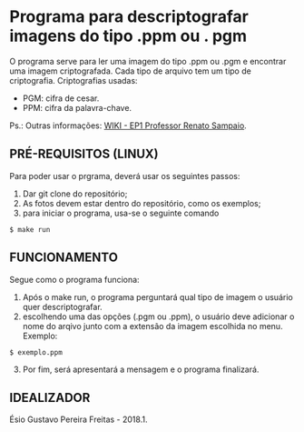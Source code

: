 # Programa para descriptografar imagens do tipo .ppm ou . pgm

O programa serve para ler uma imagem do tipo .ppm ou .pgm e encontrar uma imagem criptografada. Cada tipo de arquivo tem um tipo de criptografia.
Criptografias usadas:
* PGM: cifra de cesar.
* PPM: cifra da palavra-chave.

Ps.: Outras informações: [WIKI - EP1 Professor Renato Sampaio](https://gitlab.com/oofga/eps_2018_1/ep1/wikis/home).


## PRÉ-REQUISITOS (LINUX)
Para poder usar o prgrama, deverá usar os seguintes passos: 
1. Dar git clone do repositório;
2. As fotos devem estar dentro do repositório, como os exemplos;
3. para iniciar o programa, usa-se o seguinte comando 

```
$ make run
```

## FUNCIONAMENTO
Segue como o programa funciona:
1. Após o make run, o programa perguntará qual tipo de imagem o usuário quer descriptografar.
2. escolhendo uma das opções (.pgm ou .ppm), o usuário deve adicionar o nome do arqivo junto com a extensão da imagem escolhida no menu.
    Exemplo:

```
$ exemplo.ppm
```
3. Por fim, será apresentará a mensagem e o programa finalizará.

## IDEALIZADOR
Ésio Gustavo Pereira Freitas - 2018.1.
